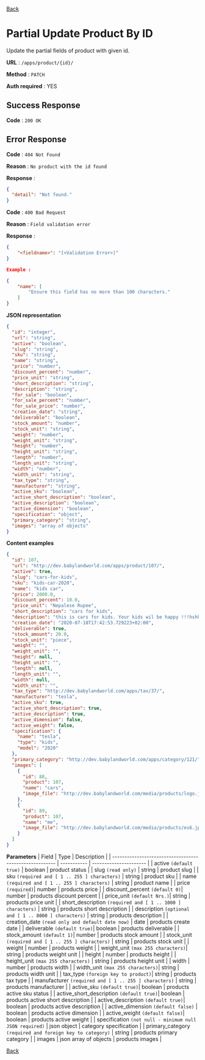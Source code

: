[Back](../README.md)

# Partial Update Product By ID

Update the partial fields of product with given id.

**URL** : `/apps/product/{id}/`

**Method** : `PATCH`

**Auth required** : YES

## Success Response

**Code** : `200 OK`

## Error Response

**Code** : `404 Not Found`

**Reason** : `No product with the id found`

**Response** :

```json
{
  "detail": "Not found."
}
```

**Code** : `400 Bad Request`

**Reason** : `Field validation error`

**Response** :

```json
{
    "<fieldname>": "[<Validation Error>]"
}

Example :

{
    "name": [
        "Ensure this field has no more than 100 characters."
    ]
}
```

**JSON representation**

```json
{
  "id": "integer",
  "url": "string",
  "active": "boolean",
  "slug": "string",
  "sku": "string",
  "name": "string",
  "price": "number",
  "discount_percent": "number",
  "price_unit": "string",
  "short_description": "string",
  "description": "string",
  "for_sale": "boolean",
  "for_sale_percent": "number",
  "for_sale_price": "number",
  "creation_date": "string",
  "deliverable": "boolean",
  "stock_amount": "number",
  "stock_unit": "string",
  "weight": "number",
  "weight_unit": "string",
  "height": "number",
  "height_unit": "string",
  "length": "number",
  "length_unit": "string",
  "width": "number",
  "width_unit": "string",
  "tax_type": "string",
  "manufacturer": "string",
  "active_sku": "boolean",
  "active_short_description": "boolean",
  "active_description": "boolean",
  "active_dimension": "boolean",
  "specification": "object",
  "primary_category": "string",
  "images": "array of objects"
}
```

**Content examples**

```json
{
  "id": 107,
  "url": "http://dev.babylandworld.com/apps/product/107/",
  "active": true,
  "slug": "cars-for-kids",
  "sku": "kids-car-2020",
  "name": "kids car",
  "price": 2000.0,
  "discount_percent": 10.0,
  "price_unit": "Nepalese Rupee",
  "short_description": "cars for kids",
  "description": "this is cars for kids. Your kids wil be happy !!!hshhspii;hdbbcbbhhskjsj;fnnhdjhdkn;djsj",
  "creation_date": "2020-07-18T17:42:53.729223+02:00",
  "deliverable": true,
  "stock_amount": 20.0,
  "stock_unit": "piece",
  "weight": "",
  "weight_unit": "",
  "height": null,
  "height_unit": "",
  "length": null,
  "length_unit": "",
  "width": null,
  "width_unit": "",
  "tax_type": "http://dev.babylandworld.com/apps/tax/37/",
  "manufacturer": "tesla",
  "active_sku": true,
  "active_short_description": true,
  "active_description": true,
  "active_dimension": false,
  "active_weight": false,
  "specification": {
    "name": "tesla",
    "type": "kids",
    "model": "2020"
  },
  "primary_category": "http://dev.babylandworld.com/apps/category/121/",
  "images": [
    {
      "id": 88,
      "product": 107,
      "name": "cars",
      "image_file": "http://dev.babylandworld.com/media/products/logo.jpg"
    },
    {
      "id": 89,
      "product": 107,
      "name": "me",
      "image_file": "http://dev.babylandworld.com/media/products/es6.jpeg"
    }
  ]
}
```

**Parameters**
| Field | Type | Description |
| ------------------------------------------------------- | ----------- | ---------------------- |
| active `(default true)` | boolean | product status |
| slug `(read only)` | string | product slug |
| sku `(required and [ 1 .. 255 ] characters)` | string | product sku |
| name `(required and [ 1 .. 255 ] characters)` | string | product name |
| price `(required)`| number | products price |
| discount_percent `(default 0)`| number | products discount percent |
| price_unit `(default Nrs.)`| string | products price unit |
| short_description `(required and [ 1 .. 1000 ] characters)` | string | products short description |
| description `(optional and [ 1 .. 8000 ] characters)` | string | products description |
| creation_date `(read only and default date now)` | date | products create date |
| deliverable `(default true)`| boolean | products deliverable |
| stock_amount `(default 1)`| number | products stock amount |
| stock_unit `(required and [ 1 .. 255 ] characters)` | string | products stock unit |
| weight | number | products weight |
| weight_unit `(max 255 characters)`| string | products weight unit |
| height | number | products height |
| height_unit `(max 255 characters)` | string | products height unit |
| width | number | products width |
| width_unit `(max 255 characters)`| string | products width unit |
| tax_type `(foreign key to product)`| string | products tax type |
| manufacturer `(required and [ 1 .. 255 ] characters)` | string | products manufacturer |
| active_sku `(default true)`| boolean | products active sku status |
| active_short_description `(default true)`| boolean | products active short description |
| active_description `(default true)`| boolean | products active description |
| active_dimension `(default false)` | boolean | products active dimension |
| active_weight `(default false)`| boolean | products active weight |
| specification `(not null - minimum null JSON required)` | json object | category specification |
| primary_category `(required and foreign key to category)` | string | products primary category |
| images | json array of objects | products images |

[Back](../README.md)
